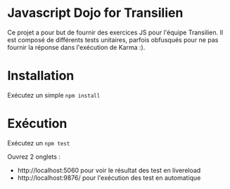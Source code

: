 # Javascript Dojo for Transilien

Ce projet a pour but de fournir des exercices JS pour l'équipe Transilien.
Il est composé de différents tests unitaires, parfois obfusqués pour ne pas fournir la réponse dans l'exécution de Karma :).

# Installation

Exécutez un simple `npm install`

# Exécution
Exécutez un `npm test`

Ouvrez 2 onglets :
- http://localhost:5060 pour voir le résultat des test en livereload
- http://localhost:9876/ pour l'exécution des test en automatique
